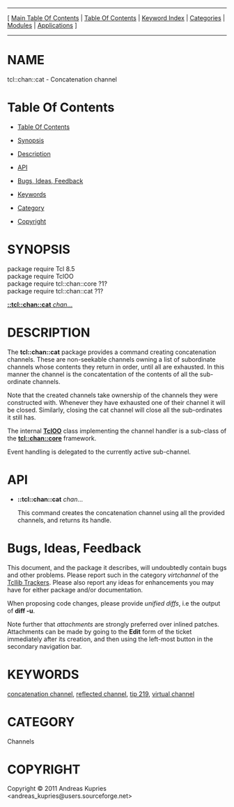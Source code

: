 
[//000000001]: # (tcl::chan::cat \- Reflected/virtual channel support)
[//000000002]: # (Generated from file 'cat\.man' by tcllib/doctools with format 'markdown')
[//000000003]: # (Copyright &copy; 2011 Andreas Kupries <andreas\_kupries@users\.sourceforge\.net>)
[//000000004]: # (tcl::chan::cat\(n\) 1 tcllib "Reflected/virtual channel support")

<hr> [ <a href="../../../../toc.md">Main Table Of Contents</a> &#124; <a
href="../../../toc.md">Table Of Contents</a> &#124; <a
href="../../../../index.md">Keyword Index</a> &#124; <a
href="../../../../toc0.md">Categories</a> &#124; <a
href="../../../../toc1.md">Modules</a> &#124; <a
href="../../../../toc2.md">Applications</a> ] <hr>

# NAME

tcl::chan::cat \- Concatenation channel

# <a name='toc'></a>Table Of Contents

  - [Table Of Contents](#toc)

  - [Synopsis](#synopsis)

  - [Description](#section1)

  - [API](#section2)

  - [Bugs, Ideas, Feedback](#section3)

  - [Keywords](#keywords)

  - [Category](#category)

  - [Copyright](#copyright)

# <a name='synopsis'></a>SYNOPSIS

package require Tcl 8\.5  
package require TclOO  
package require tcl::chan::core ?1?  
package require tcl::chan::cat ?1?  

[__::tcl::chan::cat__ *chan*\.\.\.](#1)  

# <a name='description'></a>DESCRIPTION

The __tcl::chan::cat__ package provides a command creating concatenation
channels\. These are non\-seekable channels owning a list of subordinate channels
whose contents they return in order, until all are exhausted\. In this manner the
channel is the concatentation of the contents of all the sub\-ordinate channels\.

Note that the created channels take ownership of the channels they were
constructed with\. Whenever they have exhausted one of their channel it will be
closed\. Similarly, closing the cat channel will close all the sub\-ordinates it
still has\.

The internal __[TclOO](\.\./\.\./\.\./\.\./index\.md\#tcloo)__ class implementing
the channel handler is a sub\-class of the
__[tcl::chan::core](\.\./virtchannel\_core/core\.md)__ framework\.

Event handling is delegated to the currently active sub\-channel\.

# <a name='section2'></a>API

  - <a name='1'></a>__::tcl::chan::cat__ *chan*\.\.\.

    This command creates the concatenation channel using all the provided
    channels, and returns its handle\.

# <a name='section3'></a>Bugs, Ideas, Feedback

This document, and the package it describes, will undoubtedly contain bugs and
other problems\. Please report such in the category *virtchannel* of the
[Tcllib Trackers](http://core\.tcl\.tk/tcllib/reportlist)\. Please also report
any ideas for enhancements you may have for either package and/or documentation\.

When proposing code changes, please provide *unified diffs*, i\.e the output of
__diff \-u__\.

Note further that *attachments* are strongly preferred over inlined patches\.
Attachments can be made by going to the __Edit__ form of the ticket
immediately after its creation, and then using the left\-most button in the
secondary navigation bar\.

# <a name='keywords'></a>KEYWORDS

[concatenation channel](\.\./\.\./\.\./\.\./index\.md\#concatenation\_channel),
[reflected channel](\.\./\.\./\.\./\.\./index\.md\#reflected\_channel), [tip
219](\.\./\.\./\.\./\.\./index\.md\#tip\_219), [virtual
channel](\.\./\.\./\.\./\.\./index\.md\#virtual\_channel)

# <a name='category'></a>CATEGORY

Channels

# <a name='copyright'></a>COPYRIGHT

Copyright &copy; 2011 Andreas Kupries <andreas\_kupries@users\.sourceforge\.net>
